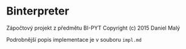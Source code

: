 # Binterpreter
Zápočtový projekt z předmětu BI-PYT
Copyright (c) 2015 Daniel Malý

Podrobnější popis implementace je v souboru `impl.md`